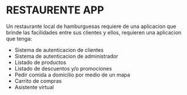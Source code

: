 # RESTAURENTE APP
<p>
Un restaurante local de hamburguesas requiere de una aplicacion que brinde las facilidades entre sus clientes y ellos, 
requieren una aplicacion que tenga:
<ul>
  <li>Sistema de autenticacion de clientes</li>
  <li>Sistema de autenticacion de administrador</li>
  <li>Listado de productos</li>
  <li>Listado de descuentos y/o promociones</li>
  <li>Pedir comida a domicilio por medio de un mapa</li>
  <li>Carrito de compras</li>
  <li>Asistente virtual</li>
</ul>
</p>
